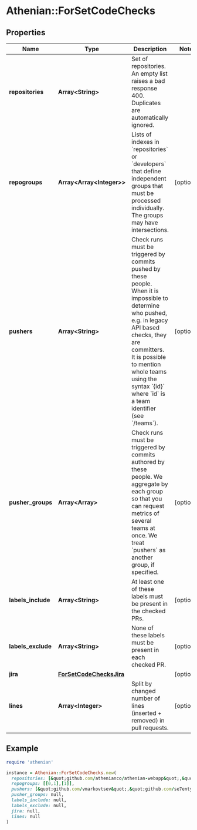 # Athenian::ForSetCodeChecks

## Properties

| Name | Type | Description | Notes |
| ---- | ---- | ----------- | ----- |
| **repositories** | **Array&lt;String&gt;** | Set of repositories. An empty list raises a bad response 400. Duplicates are automatically ignored. |  |
| **repogroups** | **Array&lt;Array&lt;Integer&gt;&gt;** | Lists of indexes in &#x60;repositories&#x60; or &#x60;developers&#x60; that define independent groups that must be processed individually. The groups may have intersections. | [optional] |
| **pushers** | **Array&lt;String&gt;** | Check runs must be triggered by commits pushed by these people. When it is impossible to determine who pushed, e.g. in legacy API based checks, they are committers. It is possible to mention whole teams using the syntax &#x60;{id}&#x60; where &#x60;id&#x60; is a team identifier (see &#x60;/teams&#x60;).  | [optional] |
| **pusher_groups** | **Array&lt;Array&gt;** | Check runs must be triggered by commits authored by these people. We aggregate by each group so that you can request metrics of several teams at once. We treat &#x60;pushers&#x60; as another group, if specified. | [optional] |
| **labels_include** | **Array&lt;String&gt;** | At least one of these labels must be present in the checked PRs. | [optional] |
| **labels_exclude** | **Array&lt;String&gt;** | None of these labels must be present in each checked PR. | [optional] |
| **jira** | [**ForSetCodeChecksJira**](ForSetCodeChecksJira.md) |  | [optional] |
| **lines** | **Array&lt;Integer&gt;** | Split by changed number of lines (inserted + removed) in pull requests. | [optional] |

## Example

```ruby
require 'athenian'

instance = Athenian::ForSetCodeChecks.new(
  repositories: [&quot;github.com/athenianco/athenian-webapp&quot;,&quot;github.com/athenianco/athenian-api&quot;],
  repogroups: [[0,1],[1]],
  pushers: [&quot;github.com/vmarkovtsev&quot;,&quot;github.com/se7entyse7en&quot;],
  pusher_groups: null,
  labels_include: null,
  labels_exclude: null,
  jira: null,
  lines: null
)
```

